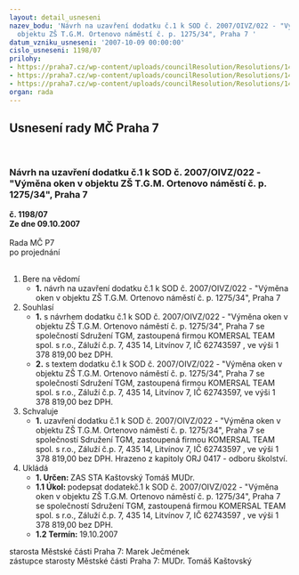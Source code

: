 ```yaml
---
layout: detail_usneseni
nazev_bodu: 'Návrh na uzavření dodatku č.1 k SOD č. 2007/OIVZ/022 - "Výměna oken v
  objektu ZŠ T.G.M. Ortenovo náměstí č. p. 1275/34", Praha 7 '
datum_vzniku_usneseni: '2007-10-09 00:00:00'
cislo_usneseni: 1198/07
prilohy:
- https://praha7.cz/wp-content/uploads/councilResolution/Resolutions/14696/49-dod.%c4%8d.1_-_op.doc
- https://praha7.cz/wp-content/uploads/councilResolution/Resolutions/14696/49-usnesen%c3%ad_z_mc_c._0435.doc
- https://praha7.cz/wp-content/uploads/councilResolution/Resolutions/14696/49-usnesen%c3%ad_%c4%8d.0991.doc
organ: rada
---
```

<div id="ucUsn_pList" class="usn">
	<span><h2>Usnesení rady MČ Praha 7 </h2>
<br></span><div class="standBody">
<span><h3>Návrh na uzavření dodatku č.1 k SOD č. 2007/OIVZ/022 - "Výměna oken v objektu ZŠ T.G.M. Ortenovo náměstí č. p. 1275/34", Praha 7 </h3></span><div class="center">
		<strong>č. 1198/07</strong><br>
	</div>
<div class="center">
		<strong>Ze dne 09.10.2007</strong><br><br>
	</div>Rada MČ P7<br> po projednání<br><br><ol>
<li>Bere na vědomí<ul><li>
<strong>1.</strong> návrh na uzavření dodatku č.1 k SOD č. 2007/OIVZ/022 - "Výměna oken v objektu ZŠ T.G.M. Ortenovo náměstí č. p. 1275/34", Praha 7 </li></ul>
</li>
<li>Souhlasí<ul>
<li>
<strong>1.</strong> s návrhem dodatku č.1 k SOD č. 2007/OIVZ/022 - "Výměna oken v objektu ZŠ T.G.M. Ortenovo náměstí č. p. 1275/34", Praha 7 se společností Sdružení TGM, zastoupená firmou KOMERSAL TEAM spol. s r.o., Záluží č.p. 7, 435 14, Litvínov 7, IČ 62743597 , ve výši 1 378 819,00 bez DPH.</li>
<li>
<strong>2.</strong> s textem dodatku č.1 k SOD č. 2007/OIVZ/022 - "Výměna oken v objektu ZŠ T.G.M. Ortenovo náměstí č. p. 1275/34", Praha 7 se společností Sdružení TGM, zastoupená firmou KOMERSAL TEAM spol. s r.o., Záluží č.p. 7, 435 14, Litvínov 7, IČ 62743597, ve výši 1 378 819,00 bez DPH. </li>
</ul>
</li>
<li>Schvaluje<ul><li>
<strong>1.</strong> uzavření dodatku č.1 k SOD č. 2007/OIVZ/022 - "Výměna oken v objektu ZŠ T.G.M. Ortenovo náměstí č. p. 1275/34", Praha 7 se společností Sdružení TGM, zastoupená firmou KOMERSAL TEAM spol. s r.o., Záluží č.p. 7, 435 14, Litvínov 7, IČ 62743597 , ve výši 1 378 819,00 bez DPH. Hrazeno z kapitoly ORJ 0417 - odboru školství. </li></ul>
</li>
<li>Ukládá<ul>
<li>
<strong>1. Určen: </strong>ZAS STA Kaštovský Tomáš MUDr.</li>
<li>
<strong>1.1 Úkol: </strong>podepsat dodatekč.1 k SOD č. 2007/OIVZ/022 - "Výměna oken v objektu ZŠ T.G.M. Ortenovo náměstí č. p. 1275/34", Praha 7 se společností Sdružení TGM, zastoupená firmou KOMERSAL TEAM spol. s r.o., Záluží č.p. 7, 435 14, Litvínov 7, IČ 62743597 , ve výši 1 378 819,00 bez DPH.  </li>
<li>
<strong>1.2 Termín: </strong>19.10.2007</li>
</ul>
</li>
</ol>starosta Městské části Praha 7: Marek Ječmének<br>zástupce starosty Městské části Praha 7: MUDr. Tomáš Kaštovský 
</div>
</div>